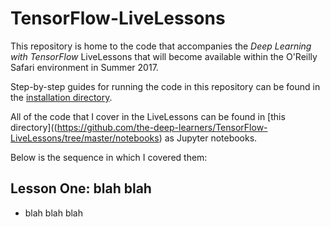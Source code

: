 # TensorFlow-LiveLessons
This repository is home to the code that accompanies the *Deep Learning with TensorFlow* LiveLessons that will become available within the O'Reilly Safari environment in Summer 2017. 

Step-by-step guides for running the code in this repository can be found in the [installation directory](https://github.com/the-deep-learners/TensorFlow-LiveLessons/tree/master/installation). 

All of the code that I cover in the LiveLessons can be found in [this directory]((https://github.com/the-deep-learners/TensorFlow-LiveLessons/tree/master/notebooks) as Jupyter notebooks. 

Below is the sequence in which I covered them: 

## Lesson One: blah blah

* blah blah blah
